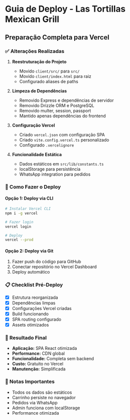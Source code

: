 # Guia de Deploy - Las Tortillas Mexican Grill

## Preparação Completa para Vercel

### ✅ Alterações Realizadas

1. **Reestruturação do Projeto**
   - Movido `client/src/` para `src/`
   - Movido `client/index.html` para raiz
   - Configurado aliases de paths

2. **Limpeza de Dependências**
   - Removido Express e dependências de servidor
   - Removido Drizzle ORM e PostgreSQL
   - Removido multer, session, passport
   - Mantido apenas dependências do frontend

3. **Configuração Vercel**
   - Criado `vercel.json` com configuração SPA
   - Criado `vite.config.vercel.ts` personalizado
   - Configurado `.vercelignore`

4. **Funcionalidade Estática**
   - Dados estáticos em `src/lib/constants.ts`
   - localStorage para persistência
   - WhatsApp integration para pedidos

### 🚀 Como Fazer o Deploy

#### Opção 1: Deploy via CLI
```bash
# Instalar Vercel CLI
npm i -g vercel

# Fazer login
vercel login

# Deploy
vercel --prod
```

#### Opção 2: Deploy via Git
1. Fazer push do código para GitHub
2. Conectar repositório no Vercel Dashboard
3. Deploy automático

### 📋 Checklist Pré-Deploy

- [x] Estrutura reorganizada
- [x] Dependências limpas
- [x] Configurações Vercel criadas
- [x] Build funcionando
- [x] SPA routing configurado
- [x] Assets otimizados

### 🎯 Resultado Final

- **Aplicação:** SPA React otimizada
- **Performance:** CDN global
- **Funcionalidade:** Completa sem backend
- **Custo:** Gratuito no Vercel
- **Manutenção:** Simplificada

### 📝 Notas Importantes

- Todos os dados são estáticos
- Carrinho persiste no navegador
- Pedidos via WhatsApp
- Admin funciona com localStorage
- Performance otimizada